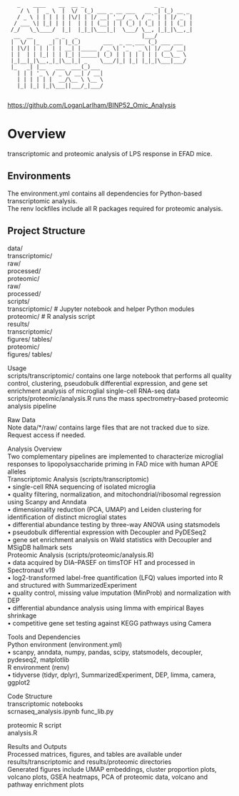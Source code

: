 ```text
   _    ____    __  __ _                      _ _        
    / \  |  _ \  |  \/  (_) ___ _ __ ___   __ _| (_) __ _  
   / _ \ | | | | | |\/| | |/ __| '__/ _ \ / _` | | |/ _` | 
  / ___ \| |_| | | |  | | | (__| | | (_) | (_| | | | (_| | 
 /_/   \_\____/  |_|  |_|_|\___|_|  \___/ \__, |_|_|\__,_| 
  __  __       _ _   _                    |___/            
 |  \/  |_   _| | |_(_)       ___  _ __ ___ (_) ___ ___    
 | |\/| | | | | | __| |_____ / _ \| '_ ` _ \| |/ __/ __|   
 | |  | | |_| | | |_| |_____| (_) | | | | | | | (__\__ \   
 |_|__|_|\__,_|_|\__|_| _    \___/|_| |_| |_|_|\___|___/   
 |_   _| |__   ___  ___(_)___                              
   | | | '_ \ / _ \/ __| / __|                             
   | | | | | |  __/\__ \ \__ \                             
   |_| |_| |_|\___||___/_|___/                             
                                                                                
```                     
https://github.com/LoganLarlham/BINP52_Omic_Analysis
                                                                    
#  Overview  
  transcriptomic and proteomic analysis of LPS response in EFAD mice.

  ##  Environments  
   The environment.yml contains all dependencies for Python-based transcriptomic analysis.  
   The renv lockfiles include all R packages required for proteomic analysis.  

  ##  Project Structure  
   data/  
     transcriptomic/  
       raw/         
       processed/   
     proteomic/  
       raw/          
       processed/   
   scripts/  
     transcriptomic/ # Jupyter notebook and helper Python modules  
     proteomic/      # R analysis script  
   results/  
     transcriptomic/  
       figures/  tables/  
     proteomic/  
       figures/  tables/  

   Usage  
   scripts/transcriptomic/ contains one large  notebook that performs all  quality control, clustering, pseudobulk differential expression, and gene set enrichment analysis of microglial single-cell RNA-seq data  
   scripts/proteomic/analysis.R runs the mass spectrometry–based proteomic analysis pipeline  

   Raw Data  
   Note  data/*/raw/ contains large files that are not tracked due to size.  Request access if needed.  

   Analysis Overview  
   Two complementary pipelines are implemented to characterize microglial responses to lipopolysaccharide priming in FAD mice with human APOE alleles  
   Transcriptomic Analysis (scripts/transcriptomic)  
     • single-cell RNA sequencing of isolated microglia  
     • quality filtering, normalization, and mitochondrial/ribosomal regression using Scanpy and Anndata  
     • dimensionality reduction (PCA, UMAP) and Leiden clustering for identification of distinct microglial states  
     • differential abundance testing by three-way ANOVA using statsmodels  
     • pseudobulk differential expression with Decoupler and PyDESeq2  
     • gene set enrichment analysis on Wald statistics with Decoupler and MSigDB hallmark sets  
   Proteomic Analysis (scripts/proteomic/analysis.R)  
     • data acquired by DIA–PASEF on timsTOF HT and processed in Spectronaut v19  
     • log2-transformed label-free quantification (LFQ) values imported into R and structured with SummarizedExperiment  
     • quality control, missing value imputation (MinProb) and normalization with DEP  
     • differential abundance analysis using limma with empirical Bayes shrinkage  
     • competitive gene set testing against KEGG pathways using Camera  

   Tools and Dependencies  
   Python environment (environment.yml)  
     • scanpy, anndata, numpy, pandas, scipy, statsmodels, decoupler, pydeseq2, matplotlib  
   R environment (renv)  
     • tidyverse (tidyr, dplyr), SummarizedExperiment, DEP, limma, camera, ggplot2  

   Code Structure  
   transcriptomic notebooks  
     scrnaseq_analysis.ipynb
     func_lib.py  

   proteomic R script  
     analysis.R  

   Results and Outputs  
   Processed matrices, figures, and tables are available under results/transcriptomic and results/proteomic directories  
   Generated figures include UMAP embeddings, cluster proportion plots, volcano plots, GSEA heatmaps, PCA of proteomic data, volcano and pathway enrichment plots
